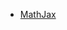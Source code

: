 - [MathJax](https://math.meta.stackexchange.com/questions/5020/mathjax-basic-tutorial-and-quick-reference)
